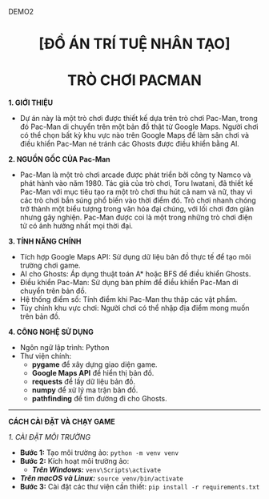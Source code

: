 DEMO2
<h1 align="center">[ĐỒ ÁN TRÍ TUỆ NHÂN TẠO]</h1>
<h1 align="center">TRÒ CHƠI PACMAN</h1>

**1. GIỚI THIỆU**
- Dự án này là một trò chơi được thiết kế dựa trên trò chơi Pac-Man, trong đó Pac-Man di chuyển trên một bản đồ thật từ Google Maps. Người chơi có thể chọn bất kỳ khu vực nào trên Google Maps để làm sân chơi và điều khiển Pac-Man né tránh các Ghosts được điều khiển bằng Al.

**2. NGUỒN GỐC CỦA Pac-Man**

- Pac-Man là một trò chơi arcade được phát triển bởi công ty Namco và phát hành vào năm 1980. Tác giả của trò chơi, Toru Iwatani, đã thiết kế Pac-Man với mục tiêu tạo ra một trò chơi thu hút cả nam và nữ, thay vì các trò chơi bắn súng phổ biến vào thời điểm đó. Trò chơi nhanh chóng trở thành một biểu tượng trong văn hóa đại chúng, với lối chơi đơn giản nhưng gây nghiện. Pac-Man được coi là một trong những trò chơi điện tử có ảnh hưởng nhất mọi thời đại.

**3. TÍNH NĂNG CHÍNH**

* Tích hợp Google Maps API: Sử dụng dữ liệu bản đồ thực tế để tạo môi trường chơi game.
* AI cho Ghosts: Áp dụng thuật toán A* hoặc BFS để điều khiển Ghosts.
* Điều khiển Pac-Man: Sử dụng bàn phím để điều khiển Pac-Man di chuyển trên bản đồ.
* Hệ thống điểm số: Tính điểm khi Pac-Man thu thập các vật phẩm.
* Tùy chỉnh khu vực chơi: Người chơi có thể nhập địa điểm mong muốn trên bản đồ.

**4. CÔNG NGHỆ SỬ DỤNG**
* Ngôn ngữ lập trình: Python
* Thư viện chính:
  * **pygame** để xây dựng giao diện game.
  * **Google Maps API** để hiển thị bản đồ.
  * **requests** để lấy dữ liệu bản đồ.
  * **numpy** để xử lý ma trận bản đồ.
  * **pathfinding** để tìm đường đi cho Ghosts.

***
**CÁCH CÀI ĐẶT VÀ CHẠY GAME**

_1. CÀI ĐẶT MÔI TRƯỜNG_
* **Bước 1:** Tạo môi trường ảo: 
`python -m venv venv`
* **Bước 2:** Kích hoạt môi trường ảo: 
  * _**Trên Windows:**_
`venv\Scripts\activate`
* _**Trên macOS và Linux:**_
`source venv/bin/activate`
* **Bước 3:** Cài đặt các thư viện cần thiết:
`pip install -r requirements.txt`
